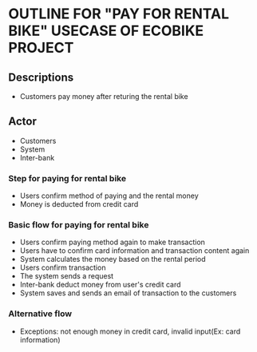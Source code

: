 # OUTLINE FOR "PAY FOR RENTAL BIKE" USECASE OF ECOBIKE PROJECT

## Descriptions
- Customers pay money after returing the rental bike

## Actor
- Customers
- System
- Inter-bank

### Step for paying for rental bike
- Users confirm method of paying and the rental money
- Money is deducted from credit card

### Basic flow for paying for rental bike
- Users confirm paying method again to make transaction
- Users have to confirm card information and transaction content again
- System calculates the money based on the rental period
- Users confirm transaction
- The system sends a request
- Inter-bank deduct money from user's credit card
- System saves and sends an email of transaction to the customers

### Alternative flow
- Exceptions: not enough money in credit card, invalid input(Ex: card information)
